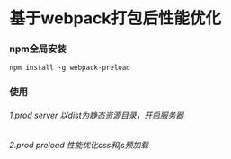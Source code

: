 
基于webpack打包后性能优化
===


### npm全局安装

```
npm install -g webpack-preload

```

### 使用

###### 1.prod server  以dist为静态资源目录，开启服务器
###### 2.prod preload 性能优化css和js预加载



